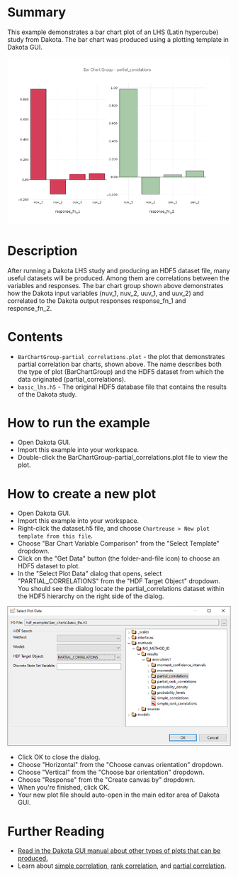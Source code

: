 # Summary

This example demonstrates a bar chart plot of an LHS (Latin hypercube) study from Dakota.  The bar chart was produced using a plotting template in Dakota GUI.

![alt text](img/bar_chart_group.png "Example plot")

# Description

After running a Dakota LHS study and producing an HDF5 dataset file, many useful datasets will be produced.  Among them are correlations between the variables and responses.  The bar chart group shown above demonstrates how the Dakota input variables (nuv\_1, nuv\_2, uuv\_1, and uuv\_2) and correlated to the Dakota output responses response\_fn\_1 and response\_fn\_2.

# Contents

- `BarChartGroup-partial_correlations.plot` - the plot that demonstrates partial correlation bar charts, shown above.  The name describes both the type of plot (BarChartGroup) and the HDF5 dataset from which the data originated (partial\_correlations).
- `basic_lhs.h5` - The original HDF5 database file that contains the results of the Dakota study.

# How to run the example

- Open Dakota GUI.
- Import this example into your workspace.
- Double-click the BarChartGroup-partial_correlations.plot file to view the plot.

# How to create a new plot

- Open Dakota GUI.
- Import this example into your workspace.
- Right-click the dataset.h5 file, and choose `Chartreuse > New plot template from this file`.
- Choose "Bar Chart Variable Comparison" from the "Select Template" dropdown.
- Click on the "Get Data" button (the folder-and-file icon) to choose an HDF5 dataset to plot.
- In the "Select Plot Data" dialog that opens, select "PARTIAL\_CORRELATIONS" from the "HDF Target Object" dropdown.  You should see the dialog locate the partial\_correlations dataset within the HDF5 hierarchy on the right side of the dialog.

![alt text](img/hdf_data_dialog.png "The 'Select Plot Data' dialog")

- Click OK to close the dialog.
- Choose "Horizontal" from the "Choose canvas orientation" dropdown.
- Choose "Vertical" from the "Choose bar orientation" dropdown.
- Choose "Response" from the "Create canvas by" dropdown.
- When you're finished, click OK.
- Your new plot file should auto-open in the main editor area of Dakota GUI.

# Further Reading

- [Read in the Dakota GUI manual about other types of plots that can be produced.](https://dakota.sandia.gov/content/chartreuse-1)
- Learn about [simple correlation](https://en.wikipedia.org/wiki/Correlation_and_dependence), [rank correlation](https://en.wikipedia.org/wiki/Rank_correlation), and [partial correlation](https://en.wikipedia.org/wiki/Partial_correlation).